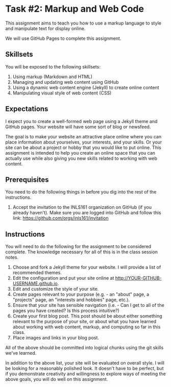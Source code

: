 # Task \#2: Markup and Web Code

This assignment aims to teach you how to use a markup language to style and manipulate text for display online. 

We will use GitHub Pages to complete this assignment. 

## Skillsets

You will be exposed to the following skillsets:

1. Using markup (Markdown and HTML)
2. Managing and updating web content using GitHub
3. Using a dynamic web content engine (Jekyll) to create online content
4. Manipulating visual style of web content (CSS)

## Expectations

I expect you to create a well-formed web page using a Jekyll theme and GitHub pages. 
Your website will have some sort of blog or newsfeed. 

The goal is to make your website an attractive place online where you can place information about yourselves, your interests, and your skills. 
Or your site can be about a project or hobby that you would like to put online. 
This assignment is intended to help you create an online space that you can actually use while also giving you new skills related to working with web content.

## Prerequisites

You need to do the following things in before you dig into the rest of the instructions. 

1. Accept the invitation to the INLS161 organization on GitHub (if you already haven't). Make sure you are logged into GitHub and follow this link: https://github.com/orgs/inls161/invitation

## Instructions

You will need to do the following for the assignment to be considered complete. The knowledge necessary for all of this is in the class session notes. 

1. Choose and fork a Jekyll theme for your website.  I will provide a list of recommended themes.
2. Edit the configuration and put your site online at http://YOUR-GITHUB-USERNAME.github.io.
3. Edit and customize the style of your site.
4. Create pages relevant to your purpose (e.g. - an "about" page, a "projects" page, an "interests and hobbies" page, etc.). 
5. Ensure that your site has sensible navigation (i.e. - Can I get to all of the pages you have created? Is this process intuitive?)
6. Create your first blog post. This post should be about either something relevant to the purpose of your site, or about what you have learned about working with web content, markup, and computing so far in this class.
7. Place images and links in your blog post. 
 
All of the above should be committed into logical chunks using the git skills we've learned.

In addition to the above list, your site will be evaluated on overall style. 
I will be looking for a reasonably polished look. 
It doesn't have to be perfect, but if you demonstrate creativity and willingness to explore ways of meeting the above goals, you will do well on this assignment. 
